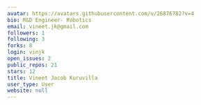 ```yaml
---
avatar: https://avatars.githubusercontent.com/u/26876782?v=4
bio: R&D Engineer- Robotics
email: vineet.jk@gmail.com
followers: 1
following: 3
forks: 8
login: vinjk
open_issues: 2
public_repos: 21
stars: 12
title: Vineet Jacob Kuruvilla
user_type: User
website: null
---
```

